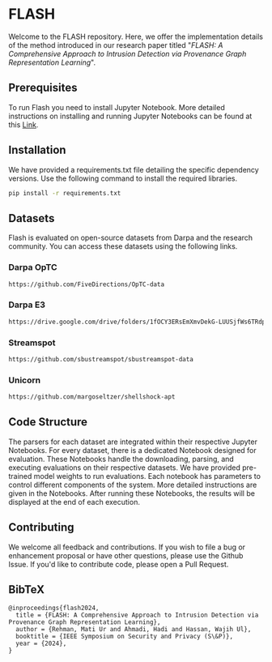 # FLASH 

Welcome to the FLASH repository. Here, we offer the implementation details of the method introduced in our research paper titled "_FLASH: A Comprehensive Approach to Intrusion Detection via Provenance Graph Representation Learning_".

## Prerequisites
To run Flash you need to install Jupyter Notebook. More detailed instructions on installing and running Jupyter Notebooks can be found at this [Link](https://jupyter.org/install).

## Installation
We have provided a requirements.txt file detailing the specific dependency versions. Use the following command to install the required libraries.
```bash
pip install -r requirements.txt
```

## Datasets
Flash is evaluated on open-source datasets from Darpa and the research community. You can access these datasets using the following links.

### Darpa OpTC
```bash
https://github.com/FiveDirections/OpTC-data
```

### Darpa E3
```bash
https://drive.google.com/drive/folders/1fOCY3ERsEmXmvDekG-LUUSjfWs6TRdp
```

### Streamspot
```bash
https://github.com/sbustreamspot/sbustreamspot-data
```

### Unicorn
```bash
https://github.com/margoseltzer/shellshock-apt
```
## Code Structure
The parsers for each dataset are integrated within their respective Jupyter Notebooks. For every dataset, there is a dedicated Notebook designed for evaluation. These Notebooks handle the downloading, parsing, and executing evaluations on their respective datasets. We have provided pre-trained model weights to run evaluations. Each notebook has parameters to control different components of the system. More detailed instructions are given in the Notebooks. After running these Notebooks, the results will be displayed at the end of each execution.

## Contributing
We welcome all feedback and contributions. If you wish to file a bug or enhancement proposal or have other questions, please use the Github Issue. If you'd like to contribute code, please open a Pull Request.

## BibTeX
```
@inproceedings{flash2024,
  title = {FLASH: A Comprehensive Approach to Intrusion Detection via Provenance Graph Representation Learning},
  author = {Rehman, Mati Ur and Ahmadi, Hadi and Hassan, Wajih Ul},
  booktitle = {IEEE Symposium on Security and Privacy (S\&P)},
  year = {2024},
}
```
